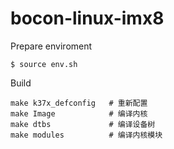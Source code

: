 # bocon-linux-imx8

Prepare enviroment

```shell
$ source env.sh
```

Build

```shell
make k37x_defconfig   # 重新配置
make Image            # 编译内核
make dtbs             # 编译设备树
make modules          # 编译内核模块
```
